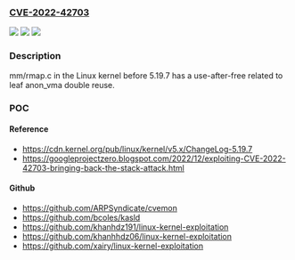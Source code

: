 ### [CVE-2022-42703](https://cve.mitre.org/cgi-bin/cvename.cgi?name=CVE-2022-42703)
![](https://img.shields.io/static/v1?label=Product&message=n%2Fa&color=blue)
![](https://img.shields.io/static/v1?label=Version&message=n%2Fa&color=blue)
![](https://img.shields.io/static/v1?label=Vulnerability&message=n%2Fa&color=brighgreen)

### Description

mm/rmap.c in the Linux kernel before 5.19.7 has a use-after-free related to leaf anon_vma double reuse.

### POC

#### Reference
- https://cdn.kernel.org/pub/linux/kernel/v5.x/ChangeLog-5.19.7
- https://googleprojectzero.blogspot.com/2022/12/exploiting-CVE-2022-42703-bringing-back-the-stack-attack.html

#### Github
- https://github.com/ARPSyndicate/cvemon
- https://github.com/bcoles/kasld
- https://github.com/khanhdz191/linux-kernel-exploitation
- https://github.com/khanhhdz06/linux-kernel-exploitation
- https://github.com/xairy/linux-kernel-exploitation

